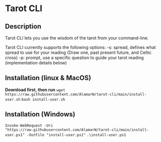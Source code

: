 # Tarot CLI

## Description

Tarot CLI lets you use the wisdom of the tarot from your command-line.

Tarot CLI currently supports the following options:
    -s: spread, defines what spread to use for your reading (Draw one,
        past present future, and Celtic cross)
    -p: prompt, use a specific question to guide your tarot reading 
        (implementation details below)

## Installation (linux & MacOS)

**Download first, then run**
`wget https://raw.githubusercontent.com/AlamarW/tarot-cli/main/install-user.sh`
`bash install-user.sh`

## Installation (Windows)

`Invoke-WebRequest -Uri "https://raw.githubusercontent.com/AlamarW/tarot-cli/main/install-user.ps1" -OutFile "install-user.ps1"`
`.\install-user.ps1`
